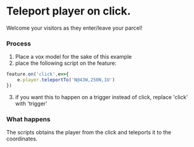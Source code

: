# Teleport player on click.
Welcome your visitors as they enter/leave your parcel!

### Process

1. Place a vox model for the sake of this example
2. place the following script on the feature:

```js
feature.on('click',e=>{
	e.player.teleportTo('N@43W,250N,1U')
})
```

3. if you want this to happen on a trigger instead of click, replace 'click' with 'trigger'

### What happens
The scripts obtains the player from the click and teleports it to the coordinates.

